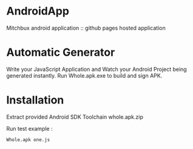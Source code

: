 # AndroidApp
Mitchbux android application :: github pages hosted application

# Automatic Generator
Write your JavaScript Application and Watch your Android Project being generated instantly.
Run Whole.apk.exe to build and sign APK.

# Installation
Extract provided Android SDK Toolchain whole.apk.zip


Run test example : 

 `Whole.apk one.js`

